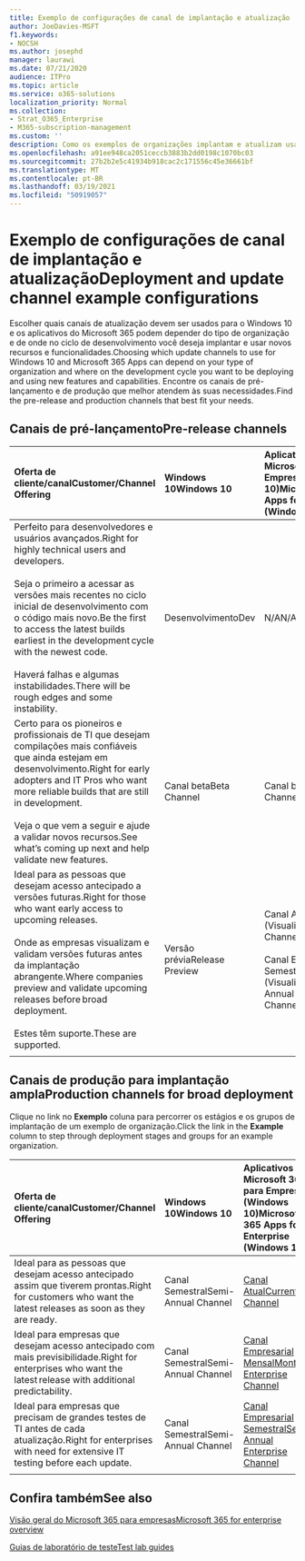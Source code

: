 ```yaml
---
title: Exemplo de configurações de canal de implantação e atualização
author: JoeDavies-MSFT
f1.keywords:
- NOCSH
ms.author: josephd
manager: laurawi
ms.date: 07/21/2020
audience: ITPro
ms.topic: article
ms.service: o365-solutions
localization_priority: Normal
ms.collection:
- Strat_O365_Enterprise
- M365-subscription-management
ms.custom: ''
description: Como os exemplos de organizações implantam e atualizam usando canais.
ms.openlocfilehash: a91ee948ca2051ceccb3883b2dd0198c1070bc03
ms.sourcegitcommit: 27b2b2e5c41934b918cac2c171556c45e36661bf
ms.translationtype: MT
ms.contentlocale: pt-BR
ms.lasthandoff: 03/19/2021
ms.locfileid: "50919057"
---
```

# <a name="deployment-and-update-channel-example-configurations"></a><span data-ttu-id="39f55-103">Exemplo de configurações de canal de implantação e atualização</span><span class="sxs-lookup"><span data-stu-id="39f55-103">Deployment and update channel example configurations</span></span>

<span data-ttu-id="39f55-104">Escolher quais canais de atualização devem ser usados para o Windows 10 e os aplicativos do Microsoft 365 podem depender do tipo de organização e de onde no ciclo de desenvolvimento você deseja implantar e usar novos recursos e funcionalidades.</span><span class="sxs-lookup"><span data-stu-id="39f55-104">Choosing which update channels to use for Windows 10 and Microsoft 365 Apps can depend on your type of organization and where on the development cycle you want to be deploying and using new features and capabilities.</span></span> <span data-ttu-id="39f55-105">Encontre os canais de pré-lançamento e de produção que melhor atendem às suas necessidades.</span><span class="sxs-lookup"><span data-stu-id="39f55-105">Find the pre-release and production channels that best fit your needs.</span></span>

## <a name="pre-release-channels"></a><span data-ttu-id="39f55-106">Canais de pré-lançamento</span><span class="sxs-lookup"><span data-stu-id="39f55-106">Pre-release channels</span></span>

| <span data-ttu-id="39f55-107">Oferta de cliente/canal</span><span class="sxs-lookup"><span data-stu-id="39f55-107">Customer/Channel Offering</span></span> | <span data-ttu-id="39f55-108">Windows 10</span><span class="sxs-lookup"><span data-stu-id="39f55-108">Windows 10</span></span> | <span data-ttu-id="39f55-109">Aplicativos do Microsoft 365 para Empresas (Windows 10)</span><span class="sxs-lookup"><span data-stu-id="39f55-109">Microsoft 365 Apps for Enterprise (Windows 10)</span></span> |
|:-------|:-------|:-----|
| <span data-ttu-id="39f55-110">Perfeito para desenvolvedores e usuários avançados.</span><span class="sxs-lookup"><span data-stu-id="39f55-110">Right for highly technical users and developers.</span></span> <br><br> <span data-ttu-id="39f55-111">Seja o primeiro a acessar as versões mais recentes no ciclo inicial de desenvolvimento com o código mais novo.</span><span class="sxs-lookup"><span data-stu-id="39f55-111">Be the first to access the latest builds earliest in the development cycle with the newest code.</span></span> <br><br> <span data-ttu-id="39f55-112">Haverá falhas e algumas instabilidades.</span><span class="sxs-lookup"><span data-stu-id="39f55-112">There will be rough edges and some instability.</span></span> | <span data-ttu-id="39f55-113">Desenvolvimento</span><span class="sxs-lookup"><span data-stu-id="39f55-113">Dev</span></span> | <span data-ttu-id="39f55-114">N/A</span><span class="sxs-lookup"><span data-stu-id="39f55-114">N/A</span></span> |
| <span data-ttu-id="39f55-115">Certo para os pioneiros e profissionais de TI que desejam compilações mais confiáveis que ainda estejam em desenvolvimento.</span><span class="sxs-lookup"><span data-stu-id="39f55-115">Right for early adopters and IT Pros who want more reliable builds that are still in development.</span></span> <br><br> <span data-ttu-id="39f55-116">Veja o que vem a seguir e ajude a validar novos recursos.</span><span class="sxs-lookup"><span data-stu-id="39f55-116">See what’s coming up next and help validate new features.</span></span> | <span data-ttu-id="39f55-117">Canal beta</span><span class="sxs-lookup"><span data-stu-id="39f55-117">Beta Channel</span></span> | <span data-ttu-id="39f55-118">Canal beta</span><span class="sxs-lookup"><span data-stu-id="39f55-118">Beta Channel</span></span> |
| <span data-ttu-id="39f55-119">Ideal para as pessoas que desejam acesso antecipado a versões futuras.</span><span class="sxs-lookup"><span data-stu-id="39f55-119">Right for those who want early access to upcoming releases.</span></span> <br><br> <span data-ttu-id="39f55-120">Onde as empresas visualizam e validam versões futuras antes da implantação abrangente.</span><span class="sxs-lookup"><span data-stu-id="39f55-120">Where companies preview and validate upcoming releases before broad deployment.</span></span> <br><br> <span data-ttu-id="39f55-121">Estes têm suporte.</span><span class="sxs-lookup"><span data-stu-id="39f55-121">These are supported.</span></span> <br>  | <span data-ttu-id="39f55-122">Versão prévia</span><span class="sxs-lookup"><span data-stu-id="39f55-122">Release Preview</span></span> | <span data-ttu-id="39f55-123">Canal Atual (Visualização)</span><span class="sxs-lookup"><span data-stu-id="39f55-123">Current Channel (Preview)</span></span> <br><br> <span data-ttu-id="39f55-124">Canal Empresarial Semestral (Visualização)</span><span class="sxs-lookup"><span data-stu-id="39f55-124">Semi-Annual Enterprise Channel (Preview)</span></span>|
||||

## <a name="production-channels-for-broad-deployment"></a><span data-ttu-id="39f55-125">Canais de produção para implantação ampla</span><span class="sxs-lookup"><span data-stu-id="39f55-125">Production channels for broad deployment</span></span>

<span data-ttu-id="39f55-126">Clique no link no **Exemplo** coluna para percorrer os estágios e os grupos de implantação de um exemplo de organização.</span><span class="sxs-lookup"><span data-stu-id="39f55-126">Click the link in the **Example** column to step through deployment stages and groups for an example organization.</span></span>

| <span data-ttu-id="39f55-127">Oferta de cliente/canal</span><span class="sxs-lookup"><span data-stu-id="39f55-127">Customer/Channel Offering</span></span> | <span data-ttu-id="39f55-128">Windows 10</span><span class="sxs-lookup"><span data-stu-id="39f55-128">Windows 10</span></span> | <span data-ttu-id="39f55-129">Aplicativos do Microsoft 365 para Empresas (Windows 10)</span><span class="sxs-lookup"><span data-stu-id="39f55-129">Microsoft 365 Apps for Enterprise (Windows 10)</span></span> | <span data-ttu-id="39f55-130">Exemplo</span><span class="sxs-lookup"><span data-stu-id="39f55-130">Example</span></span> |
|:-------|:-------|:-----|:-------|
| <span data-ttu-id="39f55-131">Ideal para as pessoas que desejam acesso antecipado assim que tiverem prontas.</span><span class="sxs-lookup"><span data-stu-id="39f55-131">Right for customers who want the latest releases as soon as they are ready.</span></span> | <span data-ttu-id="39f55-132">Canal Semestral</span><span class="sxs-lookup"><span data-stu-id="39f55-132">Semi-Annual Channel</span></span> | [<span data-ttu-id="39f55-133">Canal Atual</span><span class="sxs-lookup"><span data-stu-id="39f55-133">Current Channel</span></span>](/deployoffice/overview-update-channels#current-channel-overview) | [<span data-ttu-id="39f55-134">Versões mais recentes</span><span class="sxs-lookup"><span data-stu-id="39f55-134">Latest releases</span></span>](deploy-update-channels-examples-rapid-deploy.md) |
| <span data-ttu-id="39f55-135">Ideal para empresas que desejam acesso antecipado com mais previsibilidade.</span><span class="sxs-lookup"><span data-stu-id="39f55-135">Right for enterprises who want the latest release with additional predictability.</span></span> | <span data-ttu-id="39f55-136">Canal Semestral</span><span class="sxs-lookup"><span data-stu-id="39f55-136">Semi-Annual Channel</span></span> | [<span data-ttu-id="39f55-137">Canal Empresarial Mensal</span><span class="sxs-lookup"><span data-stu-id="39f55-137">Monthly Enterprise Channel</span></span>](/deployoffice/overview-update-channels#monthly-enterprise-channel-overview) |  |
| <span data-ttu-id="39f55-138">Ideal para empresas que precisam de grandes testes de TI antes de cada atualização.</span><span class="sxs-lookup"><span data-stu-id="39f55-138">Right for enterprises with need for extensive IT testing before each update.</span></span> | <span data-ttu-id="39f55-139">Canal Semestral</span><span class="sxs-lookup"><span data-stu-id="39f55-139">Semi-Annual Channel</span></span> | [<span data-ttu-id="39f55-140">Canal Empresarial Semestral</span><span class="sxs-lookup"><span data-stu-id="39f55-140">Semi-Annual Enterprise Channel</span></span>](/deployoffice/overview-update-channels#semi-annual-enterprise-channel-overview) |  |
|||||


## <a name="see-also"></a><span data-ttu-id="39f55-141">Confira também</span><span class="sxs-lookup"><span data-stu-id="39f55-141">See also</span></span>

[<span data-ttu-id="39f55-142">Visão geral do Microsoft 365 para empresas</span><span class="sxs-lookup"><span data-stu-id="39f55-142">Microsoft 365 for enterprise overview</span></span>](microsoft-365-overview.md)

[<span data-ttu-id="39f55-143">Guias de laboratório de teste</span><span class="sxs-lookup"><span data-stu-id="39f55-143">Test lab guides</span></span>](m365-enterprise-test-lab-guides.md)